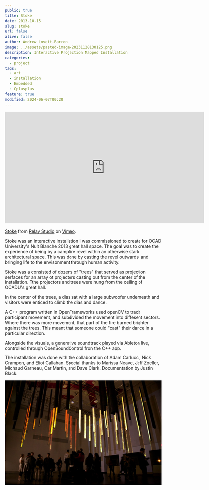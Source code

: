 ```yaml
---
public: true
title: Stoke
date: 2013-10-15
slug: stoke
url: false
alive: false
author: Andrew Lovett-Barron
image: ../assets/pasted-image-20231128130125.png
description: Interactive Projection Mapped Installation
categories:
  - project
tags:
  - art
  - installation
  - Embedded
  - Cplusplus
feature: true
modified: 2024-06-07T00:20
---
```


<iframe src="https://player.vimeo.com/video/80308354?h=126a7dc1c9" width="640" height="360" frameborder="0" allow="autoplay; fullscreen; picture-in-picture" allowfullscreen></iframe>
<p><a href="https://vimeo.com/80308354">Stoke</a> from <a href="https://vimeo.com/relaystudio">Relay Studio</a> on <a href="https://vimeo.com">Vimeo</a>.</p>

Stoke was an interactive installation I was commissioned to create for OCAD University's Nuit Blanche 2013 great hall space. The goal was to create the experience of being by a campfire revel within an otherwise stark architectural space. This was done by casting the revel outwards, and bringing life to the envisonment through human activity.

Stoke was a consisted of dozens of "trees" that served as projection serfaces for an array ot projectors casting out from the center of the installation. Tthe projectors and trees were hung from the ceiling of OCADU's great hall.

In the center of the trees, a dias sat with a large subwoofer underneath and visitors were enticed to climb the dias and dance.

A C++ program written in OpenFrameworks used openCV to track participant movement, and subdivided the movement into diffesent sectors. Where there was more movement, that part of the fire burned brighter against the trees. This meant that someone could "cast" their dance in a particular direction.

Alongside the visuals, a generative soundtrack played via Ableton live, controlled through OpenSoundControl fron the C++ app.

The installation was done with the collaboration of Adam Carlucci, Nick Crampon, and Eliot Callahan. Special thanks to Marissa Neave, Jeff Zoeller, Michaud Garneau, Car Martin, and Dave Clark. Documentation by Justin Black.

![](../_assets/pasted-image-20231128130125.png)
